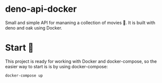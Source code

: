 # deno-api-docker

Small and simple API for mananing a collection of movies &#x1F3A5;. It is built with deno and oak using Docker.

# Start &#x1F680;

This project is ready for working with Docker and docker-compose, so the easier way to start is is by using docker-compose:

```
docker-compose up
```
